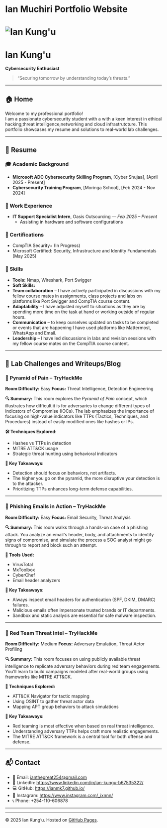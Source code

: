 # Ian Muchiri Portfolio Website
# ![Ian Kung'u](https://your-image-url.com/photo.jpg)

# Ian Kung'u

**Cybersecurity Enthusiast**

> “Securing tomorrow by understanding today’s threats.”

---

## 🏠 Home

Welcome to my professional portfolio!  
I am a passionate cybersecurity student with a with a keen interest in ethical hacking,threat intelligence,networking and cloud infrastrutcture. This portfolio showcases my resume and solutions to real-world lab challenges.

---

## 📄 Resume

### 🎓 Academic Background
- **Microsoft ADC Cybersecurity Skilling Program**, [Cyber Shujaa], [April 2025 - Present]
- **Cybersecurity Training Program**, [Moringa School], [Feb 2024 - Nov 2024]

### 💼 Work Experience
- **IT Support Specialist Intern**, Oasis Outsourcing — *Feb 2025 – Present*
  - Assisting in hardware and software configurations

### 📜 Certifications
- CompTIA Security+ (In Progress)
- Microsoft Certified: Security, Infrastructure and Identity Fundamentals (May 2025)

### 🧠 Skills
- **Tools:** Nmap, Wireshark, Port Swigger
- **Soft Skills:**
- **Team collaboration** – I have actively participated in discussions with my fellow course mates in assignments, class projects and labs on platforms like Port      Swigger and CompTIA course content.
- **Adaptability** – I have adjusted myself to situations as they are by spending more time on the task at hand or working outside of regular hours.
- **Communication** – to keep ourselves updated on tasks to be completed or events that are happening I have used platforms like Mattermost, WhatsApp and Email.
- **Leadership** – I have led discussions in labs and revision sessions with my fellow course mates on the CompTIA course content.

---


## 🧪 Lab Challenges and Writeups/Blog

### 🧱 Pyramid of Pain – TryHackMe

**Room Difficulty:** Easy
**Focus:** Threat Intelligence, Detection Engineering

**🔍 Summary:**
This room explores the *Pyramid of Pain* concept, which illustrates how difficult it is for adversaries to change different types of Indicators of Compromise (IOCs). The lab emphasizes the importance of focusing on high-value indicators like TTPs (Tactics, Techniques, and Procedures) instead of easily modified ones like hashes or IPs.

**🛠 Techniques Explored:**

* Hashes vs TTPs in detection
* MITRE ATT\&CK usage
* Strategic threat hunting using behavioral indicators

**📌 Key Takeaways:**

* Detection should focus on behaviors, not artifacts.
* The higher you go on the pyramid, the more disruptive your detection is to the attacker.
* Prioritizing TTPs enhances long-term defense capabilities.

---

### 🎣 Phishing Emails in Action – TryHackMe

**Room Difficulty:** Easy
**Focus:** Email Security, Threat Analysis

**🔍 Summary:**
This room walks through a hands-on case of a phishing attack. You analyze an email's header, body, and attachments to identify signs of compromise, and simulate the process a SOC analyst might go through to report and block such an attempt.

**🔧 Tools Used:**

* VirusTotal
* MxToolbox
* CyberChef
* Email header analyzers

**📌 Key Takeaways:**

* Always inspect email headers for authentication (SPF, DKIM, DMARC) failures.
* Malicious emails often impersonate trusted brands or IT departments.
* Sandbox and static analysis are essential for safe malware inspection.

---

### 🔴 Red Team Threat Intel – TryHackMe

**Room Difficulty:** Medium
**Focus:** Adversary Emulation, Threat Actor Profiling

**🔍 Summary:**
This room focuses on using publicly available threat intelligence to replicate adversary behaviors during red team engagements. You'll learn to build campaigns modeled after real-world groups using frameworks like MITRE ATT\&CK.

**🧰 Techniques Explored:**

* ATT\&CK Navigator for tactic mapping
* Using OSINT to gather threat actor data
* Mapping APT group behaviors to attack simulations

**📌 Key Takeaways:**

* Red teaming is most effective when based on real threat intelligence.
* Understanding adversary TTPs helps craft more realistic engagements.
* The MITRE ATT\&CK framework is a central tool for both offense and defense.

---



## 📬 Contact

- 📧 Email: ianthegreat254@gmail.com  
- 💼 LinkedIn: https://www.linkedin.com/in/ian-kungu-b67535322/
- 💻 GitHub: https://ianmk7.github.io/
- 🛜 Instagram: https://www.instagram.com/_ixnnn/
- 📞 Phone: +254-110-606878

---



---

© 2025 Ian Kung’u. Hosted on [GitHub Pages](https://yourusername.github.io).
